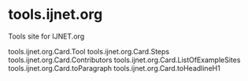 # tools.ijnet.org
Tools site for IJNET.org

tools.ijnet.org.Card.Tool
tools.ijnet.org.Card.Steps
tools.ijnet.org.Card.Contributors
tools.ijnet.org.Card.ListOfExampleSites
tools.ijnet.org.Card.toParagraph
tools.ijnet.org.Card.toHeadlineH1
